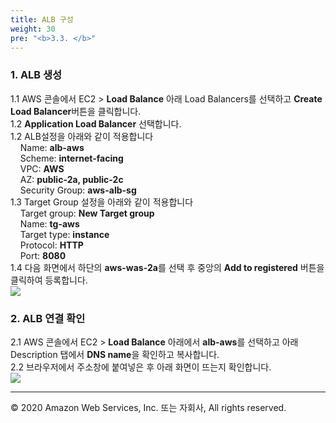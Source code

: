 ```yaml
---
title: ALB 구성
weight: 30
pre: "<b>3.3. </b>"
---
```


### 1. ALB 생성
1.1 AWS 콘솔에서 EC2 > **Load Balance** 아래 Load Balancers를 선택하고 **Create Load Balancer**버튼을 클릭합니다.  
1.2 **Application Load Balancer** 선택합니다.   
1.2 ALB설정을 아래와 같이 적용합니다  
&nbsp;&nbsp;&nbsp;&nbsp;Name: **alb-aws**  
&nbsp;&nbsp;&nbsp;&nbsp;Scheme: **internet-facing**  
&nbsp;&nbsp;&nbsp;&nbsp;VPC: **AWS**  
&nbsp;&nbsp;&nbsp;&nbsp;AZ: **public-2a, public-2c**  
&nbsp;&nbsp;&nbsp;&nbsp;Security Group: **aws-alb-sg**  
1.3 Target Group 설정을 아래와 같이 적용합니다  
&nbsp;&nbsp;&nbsp;&nbsp;Target group: **New Target group**  
&nbsp;&nbsp;&nbsp;&nbsp;Name: **tg-aws**  
&nbsp;&nbsp;&nbsp;&nbsp;Target type: **instance**  
&nbsp;&nbsp;&nbsp;&nbsp;Protocol: **HTTP**  
&nbsp;&nbsp;&nbsp;&nbsp;Port: **8080**  
1.4 다음 화면에서 하단의 **aws-was-2a**를 선택 후 중앙의 **Add to registered** 버튼을 클릭하여 등록합니다.   
![](/images/lab2/alb_1.png#center)   

### 2. ALB 연결 확인  
2.1 AWS 콘솔에서 EC2 > **Load Balance** 아래에서 **alb-aws**를 선택하고 아래 Description 탭에서 **DNS name**을 확인하고 복사합니다.  
2.2 브라우저에서 주소창에 붙여넣은 후 아래 화면이 뜨는지 확인합니다.   
![](/images/lab2/was_tomcat_2.png#center)


---
© 2020 Amazon Web Services, Inc. 또는 자회사, All rights reserved.
